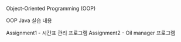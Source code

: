 Object-Oriented Programming (OOP)

OOP Java 실습 내용

Assignment1 - 시간표 관리 프로그램
Assignment2 - Oil manager 프로그램
